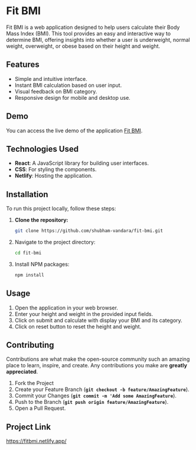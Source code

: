# Fit BMI

Fit BMI is a web application designed to help users calculate their Body Mass Index (BMI). This tool provides an easy and interactive way to determine BMI, offering insights into whether a user is underweight, normal weight, overweight, or obese based on their height and weight.

## Features

- Simple and intuitive interface.
- Instant BMI calculation based on user input.
- Visual feedback on BMI category.
- Responsive design for mobile and desktop use.

## Demo

You can access the live demo of the application [Fit BMI](https://fitbmi.netlify.app/).

## Technologies Used

- **React**: A JavaScript library for building user interfaces.
- **CSS**: For styling the components.
- **Netlify**: Hosting the application.

## Installation

To run this project locally, follow these steps:

1. **Clone the repository:**
   ```sh
   git clone https://github.com/shubham-vandara/fit-bmi.git
   ```
2. Navigate to the project directory:
   ```sh
   cd fit-bmi
   ```
3. Install NPM packages:
   ```sh
   npm install
   ```

## Usage

1. Open the application in your web browser.
2. Enter your height and weight in the provided input fields.
3. Click on submit and calculate with display your BMI and its category.
4. Click on reset button to reset the height and weight.

## Contributing

Contributions are what make the open-source community such an amazing place to learn, inspire, and create. Any contributions you make are **greatly appreciated**.

1. Fork the Project
2. Create your Feature Branch (**`git checkout -b feature/AmazingFeature`**).
3. Commit your Changes (**`git commit -m 'Add some AmazingFeature`**).
4. Push to the Branch (**`git push origin feature/AmazingFeature`**).
5. Open a Pull Request.

## Project Link

https://fitbmi.netlify.app/
